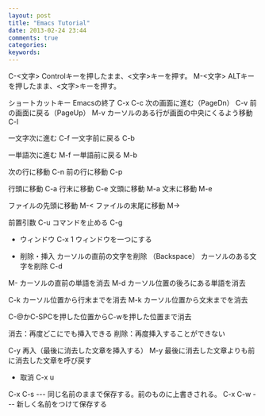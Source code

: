 ```yaml
---
layout: post
title: "Emacs Tutorial"
date: 2013-02-24 23:44
comments: true
categories: 
keywords:
---
```


C-&lt;文字&gt; Controlキーを押したまま、&lt;文字&gt;キーを押す。
M-&lt;文字&gt; ALTキーを押したまま、&lt;文字&gt;キーを押す。

ショートカットキー
Emacsの終了 C-x C-c
次の画面に進む（PageDn） C-v
前の画面に戻る（PageUp） M-v
カーソルのある行が画面の中央にくるよう移動 C-l


一文字次に進む C-f
一文字前に戻る C-b

一単語次に進む M-f
一単語前に戻る M-b

次の行に移動 C-n
前の行に移動 C-p

行頭に移動 C-a
行末に移動 C-e
文頭に移動 M-a
文末に移動 M-e

ファイルの先頭に移動 M-&lt;
ファイルの末尾に移動 M-&gt;

前置引数 C-u
コマンドを止める C-g

* ウィンドウ
C-x 1 ウィンドウを一つにする

* 削除・挿入
カーソルの直前の文字を削除 <delback>（Backspace）</delback>
カーソルのある文字を削除 C-d

M-<delback> カーソルの直前の単語を消去</delback>
M-d カーソル位置の後ろにある単語を消去

C-k カーソル位置から行末までを消去
M-k カーソル位置から文末までを消去

C-@かC-SPCを押した位置からC-wを押した位置まで消去

消去：再度どこにでも挿入できる
削除：再度挿入することができない

C-y 再入（最後に消去した文章を挿入する）
M-y 最後に消去した文章よりも前に消去した文章を呼び戻す

* 取消
C-x u

C-x C-s --- 同じ名前のままで保存する。前のものに上書きされる。
C-x C-w --- 新しく名前をつけて保存する
